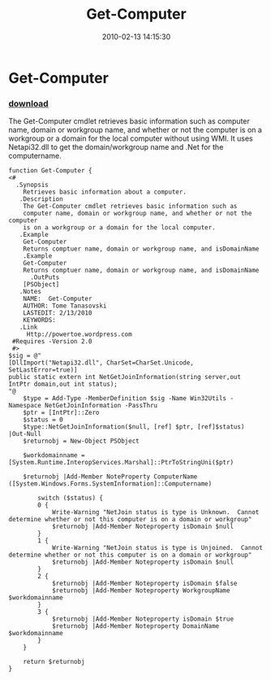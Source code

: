 ﻿---
pid:            1635
poster:         Tome toenuff T
title:          Get-Computer
date:           2010-02-13 14:15:30
format:         posh
parent:         0
parent:         0

---

# Get-Computer

### [download](1635.ps1)

The Get-Computer cmdlet retrieves basic information such as computer name, domain or workgroup name, and whether or not the computer is on a workgroup or a domain for the local computer without using WMI.  It uses Netapi32.dll to get the domain/workgroup name and .Net for the computername.

```posh
function Get-Computer {
<#
  .Synopsis
    Retrieves basic information about a computer. 
   .Description
    The Get-Computer cmdlet retrieves basic information such as
    computer name, domain or workgroup name, and whether or not the computer
    is on a workgroup or a domain for the local computer.
   .Example
    Get-Computer
    Returns comptuer name, domain or workgroup name, and isDomainName
    .Example
    Get-Computer
    Returns comptuer name, domain or workgroup name, and isDomainName
      .OutPuts
    [PSObject]
   .Notes
    NAME:  Get-Computer
    AUTHOR: Tome Tanasovski
    LASTEDIT: 2/13/2010
    KEYWORDS:
   .Link
     Http://powertoe.wordpress.com
 #Requires -Version 2.0
 #>
$sig = @"
[DllImport("Netapi32.dll", CharSet=CharSet.Unicode, SetLastError=true)]
public static extern int NetGetJoinInformation(string server,out IntPtr domain,out int status);
"@
    $type = Add-Type -MemberDefinition $sig -Name Win32Utils -Namespace NetGetJoinInformation -PassThru 
    $ptr = [IntPtr]::Zero
    $status = 0
    $type::NetGetJoinInformation($null, [ref] $ptr, [ref]$status) |Out-Null
    $returnobj = New-Object PSObject
    
    $workdomainname = [System.Runtime.InteropServices.Marshal]::PtrToStringUni($ptr)
    
    $returnobj |Add-Member NoteProperty ComputerName ([System.Windows.Forms.SystemInformation]::Computername)

        switch ($status) {
        0 {
            Write-Warning "NetJoin status is type is Unknown.  Cannot determine whether or not this computer is on a domain or workgroup"
            $returnobj |Add-Member Noteproperty isDomain $null
        }
        1 {
            Write-Warning "NetJoin status is type is Unjoined.  Cannot determine whether or not this computer is on a domain or workgroup"
            $returnobj |Add-Member Noteproperty isDomain $null
        }
        2 {
            $returnobj |Add-Member Noteproperty isDomain $false
            $returnobj |Add-Member Noteproperty WorkgroupName $workdomainname
        }
        3 {
            $returnobj |Add-Member Noteproperty isDomain $true
            $returnobj |Add-Member Noteproperty DomainName $workdomainname
        }
    }

    return $returnobj
}
```

